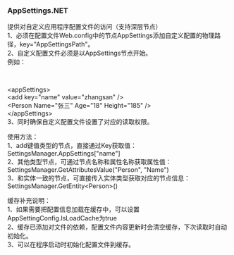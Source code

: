 ### AppSettings.NET

提供对自定义应用程序配置文件的访问（支持深层节点）<br />
1、必须在配置文件Web.config中的节点AppSettings添加自定义配置的物理路径，key="AppSettingsPath"。<br />
2、自定义配置文件必须是以AppSettings节点开始。<br />
例如：<br />
<?xml version="1.0"?><br />
\<appSettings\><br />
	\<add key="name" value="zhangsan" /><br />
	\<Person Name="张三" Age="18" Height="185" /><br />
\</appSettings><br />
3、同时确保自定义配置文件设置了对应的读取权限。<br />

使用方法：<br />
1、add键值类型的节点，直接通过Key获取值：SettingsManager.AppSettings["name"]<br />
2、其他类型节点，可通过节点名称和属性名称获取属性值：SettingsManager.GetAttributesValue("Person", "Name")<br />
3、和实体一致的节点，可直接传入实体类型获取对应的节点信息：SettingsManager.GetEntity\<Person>()<br />

缓存补充说明：<br />
1、如果需要把配置信息加载在缓存中，可以设置AppSettingConfig.IsLoadCache为true <br />
2、缓存已添加对文件的依赖，配置文件内容更新时会清空缓存，下次读取时自动初始化。<br />
3、可以在程序启动时初始化配置文件到缓存。<br />
